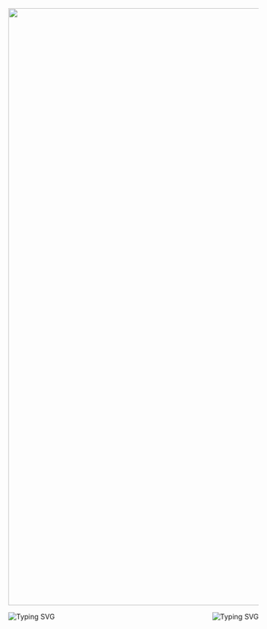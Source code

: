 <img src='https://i.pinimg.com/originals/58/a4/76/58a47666908a184d31dd109eb85a65c7.jpg' width='1200"'>

<p align="left">
<img align="left" src="https://readme-typing-svg.demolab.com?font=roboto&weight=500&size=26&pause=1000&color=2EF79A&multiline=true&random=false&width=435&height=200&lines=Welcome+visitor!;Doit's+Workshop;Logbook+%231%2C+coming+soon;..." alt="Typing SVG" />
</p>

<p >
<img  align="right" src="https://readme-typing-svg.demolab.com?font=Impact&weight=900&size=60&pause=1000&color=88888841&background=FFFFFF00&multiline=true&repeat=false&random=false&width=435&height=200&lines=Generative+Images;Stable+Diffusion;Video" alt="Typing SVG" />
</p>
